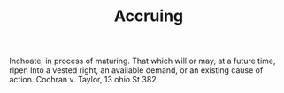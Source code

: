 ---
title: Accruing
letter: A
permalink: "/definitions/accruing.html"
body: Inchoate; in process of maturing. That which will or may, at a future time,
  ripen Into a vested right, an available demand, or an existing cause of action.
  Cochran v. Taylor, 13 ohio St 382
published_at: '2018-07-07'
source: Black's Law Dictionary
layout: post
---